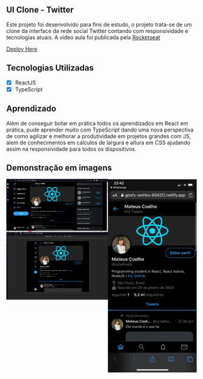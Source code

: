 ## UI Clone - Twitter

Este projeto foi desenvolvido para fins de estudo, o projeto trata-se de um clone da interface da rede social Twitter contando com responsividade e tecnologias atuais. A vídeo aula foi publicada pela [Rocketseat](https://www.youtube.com/watch?v=K-8z_4xvT3o)

[Deploy Here](https://bit.ly/twitter-clone-react)

## Tecnologias Utilizadas

- [X] ReactJS
- [X] TypeScript

## Aprendizado

Além de conseguir botar em prática todos os aprendizados em React em prática, pude aprender muito com TypeScript dando uma nova perspectiva de como agilizar e melhorar a produtividade em projetos grandes com JS, alem de conhecimentos em cálculos de largura e altura em CSS ajudando assim na responsividade para todos os dispositivos.

## Demonstração em imagens

<div style="display: flex;">
  <div style="display: flex; flex-direction: column;">
      <img alt="GIT" title="GIT" src="/ims/download.png" width="550px" heigth:"600px" />
      <img alt="GIT" title="GIT" src="/ims/download2.png" width="450px" heigth:"450px" />
  </div>
  <img alt="GIT" title="GIT" src="/ims/download3.png" width="250px" />
</div>
